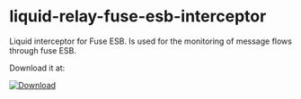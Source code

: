 # liquid-relay-fuse-esb-interceptor
Liquid interceptor for Fuse ESB. Is used for the monitoring of message flows through fuse ESB.

Download it at:

[ ![Download](https://api.bintray.com/packages/paultegelaar/maven/liquid-relay-fuse-esb-interceptor/images/download.svg) ](https://bintray.com/paultegelaar/maven/liquid-relay-fuse-esb-interceptor/_latestVersion)
